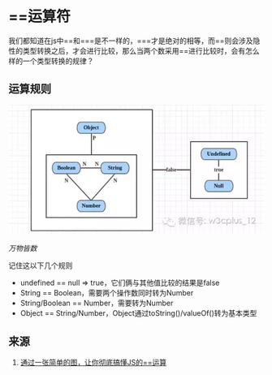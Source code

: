 # ==运算符

我们都知道在js中==和===是不一样的，===才是绝对的相等，而==则会涉及隐性的类型转换之后，才会进行比较，那么当两个数采用==进行比较时，会有怎么样的一个类型转换的规律？

## 运算规则

![equals](../../image/equals.webp)

*万物皆数*

记住这以下几个规则

* undefined == null => true，它们俩与其他值比较的结果是false
* String == Boolean，需要两个操作数同时转为Number
* String/Boolean == Number，需要转为Number
* Object == String/Number，Object通过toString()/valueOf()转为基本类型

## 来源

1. [通过一张简单的图，让你彻底搞懂JS的==运算](https://zhuanlan.zhihu.com/p/21650547)